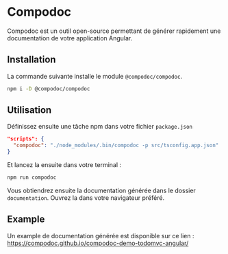 # Compodoc

Compodoc est un outil open-source permettant de générer rapidement une documentation de votre application Angular.

## Installation

La commande suivante installe le module `@compodoc/compodoc`.

```bash
npm i -D @compodoc/compodoc
```

## Utilisation

Définissez ensuite une tâche npm dans votre fichier `package.json`

```json
"scripts": {
  "compodoc": "./node_modules/.bin/compodoc -p src/tsconfig.app.json"
}
```

Et lancez la ensuite dans votre terminal :

```bash
npm run compodoc
```

Vous obtiendrez ensuite la documentation générée dans le dossier `documentation`. Ouvrez la dans votre navigateur préféré.

## Example

Un example de documentation générée est disponible sur ce lien : https://compodoc.github.io/compodoc-demo-todomvc-angular/
